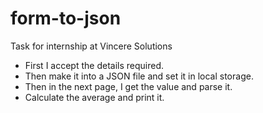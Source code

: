 # form-to-json
Task for internship at Vincere Solutions  
* First I accept the details required.
* Then make it into a JSON file and set it in local storage.
* Then in the next page, I get the value and parse it.
* Calculate the average and print it.
